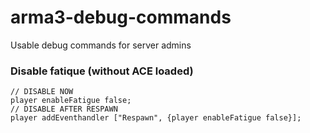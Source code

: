 # arma3-debug-commands
Usable debug commands for server admins

### Disable fatique (without ACE loaded)

```sqf
// DISABLE NOW
player enableFatigue false;
// DISABLE AFTER RESPAWN
player addEventhandler ["Respawn", {player enableFatigue false}];
```
